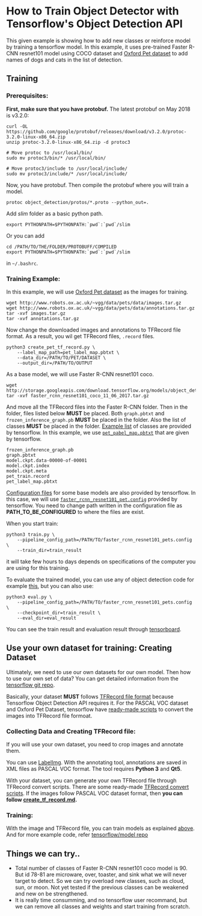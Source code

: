 <!--
waggle_topic=IGNORE
-->

# How to Train Object Detector with Tensorflow's Object Detection API

This given example is showing how to add new classes or reinforce model by training a tensorflow model. In this example, it uses pre-trained Faster R-CNN resnet101 model using COCO dataset and [Oxford Pet dataset](http://www.robots.ox.ac.uk/~vgg/data/pets/) to add names of dogs and cats in the list of detection.

## Training

### Prerequisites:

**First, make sure that you have protobuf.** The latest protobuf on May 2018 is v3.2.0:
```
curl -OL https://github.com/google/protobuf/releases/download/v3.2.0/protoc-3.2.0-linux-x86_64.zip
unzip protoc-3.2.0-linux-x86_64.zip -d protoc3

# Move protoc to /usr/local/bin/
sudo mv protoc3/bin/* /usr/local/bin/

# Move protoc3/include to /usr/local/include/
sudo mv protoc3/include/* /usr/local/include/
```

Now, you have protobuf. Then compile the protobuf where you will train a model. 
```
protoc object_detection/protos/*.proto --python_out=.
```

Add *slim* folder as a basic python path.
```
export PYTHONPATH=$PYTHONPATH:`pwd`:`pwd`/slim
```

Or you can add 
```
cd /PATH/TO/THE/FOLDER/PROTOBUFF/COMPILED
export PYTHONPATH=$PYTHONPATH:`pwd`:`pwd`/slim
```
in ```~/.bashrc```.

### Training Example:

In this example, we will use [Oxford Pet dataset](http://www.robots.ox.ac.uk/~vgg/data/pets/) as the images for training.
```
wget http://www.robots.ox.ac.uk/~vgg/data/pets/data/images.tar.gz
wget http://www.robots.ox.ac.uk/~vgg/data/pets/data/annotations.tar.gz
tar -xvf images.tar.gz
tar -xvf annotations.tar.gz
```

Now change the downloaded images and annotations to TFRecord file format. As a result, you wil get TFRecord files, ```.record``` files.

```
python3 create_pet_tf_record.py \
    --label_map_path=pet_label_map.pbtxt \
    --data_dir=/PATH/TO/PET/DATASET \
    --output_dir=/PATH/TO/OUTPUT
```

As a base model, we will use Faster R-CNN resnet101 coco.

```
wget http://storage.googleapis.com/download.tensorflow.org/models/object_detection/faster_rcnn_resnet101_coco_11_06_2017.tar.gz
tar -xvf faster_rcnn_resnet101_coco_11_06_2017.tar.gz
```

And move all the TFRecord files into the Faster R-CNN folder. Then in the folder, files listed below **MUST** be placed. Both ```graph.pbtxt``` and ```frozen_inference_graph.pb``` **MUST** be placed in the folder. Also the list of classes **MUST** be placed in the folder. [Example list](https://github.com/tensorflow/models/tree/master/research/object_detection/data) of classes are provided by tensorflow. In this example, we use [```pet_pabel_map.pbtxt```](https://github.com/tensorflow/models/blob/master/research/object_detection/data/pet_label_map.pbtxt) that are given by tensorflow.
```
frozen_inference_graph.pb
graph.pbtxt
model.ckpt.data-00000-of-00001
model.ckpt.index
model.ckpt.meta
pet_train.record
pet_label_map.pbtxt
```

[Configuration files](https://github.com/tensorflow/models/tree/master/research/object_detection/samples/configs) for some base models are also provided by tensorflow. In this case, we will use [```faster_rcnn_resnet101_pet.config```](https://github.com/tensorflow/models/blob/master/research/object_detection/samples/configs/faster_rcnn_resnet101_coco.config) provided by tensorflow. You need to change path written in the configuration file as **PATH_TO_BE_CONFIGURED** to where the files are exist.

When you start train:
```
python3 train.py \
    --pipeline_config_path=/PATH/TO/faster_rcnn_resnet101_pets.config \
    --train_dir=train_result
```
it will take few hours to days depends on specifications of the computer you are using for this training.

To evaluate the trained model, you can use any of object detection code for example [this](https://github.com/waggle-sensor/plugin_manager/blob/master/plugins/image_detector/training/tf_test.py), but you can also use:
```# From the tensorflow/models/ directory
python3 eval.py \
    --pipeline_config_path=/PATH/TO/faster_rcnn_resnet101_pets.config \
    --checkpoint_dir=train_result \
    --eval_dir=eval_result
```

You can see the train result and evaluation result through [tensorboard](https://www.tensorflow.org/programmers_guide/summaries_and_tensorboard).


## Use your own dataset for training: Creating Dataset

Ultimately, we need to use our own datasets for our own model. Then how to use our own set of data? You can get detailed information from the [tensorflow git repo](https://github.com/tensorflow/models/blob/master/research/object_detection/g3doc/using_your_own_dataset.md).

Basically, your dataset **MUST** follows [TFRecord file format](https://www.tensorflow.org/api_guides/python/python_io#tfrecords_format_details) because Tensorflow Object Detection API requires it. For the PASCAL VOC dataset and Oxford Pet Dataset, tensorflow have [ready-made scripts](https://github.com/tensorflow/models/tree/master/research/object_detection/dataset_tools) to convert the images into TFRecord file formoat.

### Collecting Data and Creating TFRecord file:

If you will use your own dataset, you need to crop images and annotate them. 

You can use [LabelImg](https://github.com/tzutalin/labelImg). With the annotating tool, annotations are saved in XML files as PASCAL VOC format. The tool requires **Python 3** and **Qt5**.

With your dataset, you can generate your own TFRecord file through TFRecord convert scripts. There are some ready-made [TFRecord convert scripts](https://github.com/tensorflow/models/tree/master/research/object_detection/dataset_tools). If the images follow PASCAL VOC dataset format, then **you can follow [create_tf_record.md](https://github.com/waggle-sensor/plugin_manager/blob/master/plugins/image_detector/training/create_tf_record.md).**

### Training:
With the image and TFRecord file, you can train models as explained [above](https://github.com/waggle-sensor/plugin_manager/blob/master/plugins/image_detector/training/README.md#training-example). And for more example code, refer [tensorflow/model repo](https://github.com/tensorflow/models)

## Things we can try..
* Total number of classes of Faster R-CNN resnet101 coco model is 90. But id 78-81 are microware, over, toaster, and sink what we will never target to detect. So we can try overload new classes, such as cloud, sun, or moon. Not yet tested if the previous classes can be weakened and new on be strengthened.
* It is really time consumming, and no tensorflow user recommand, but we can remove all classes and weights and start training from scratch.


